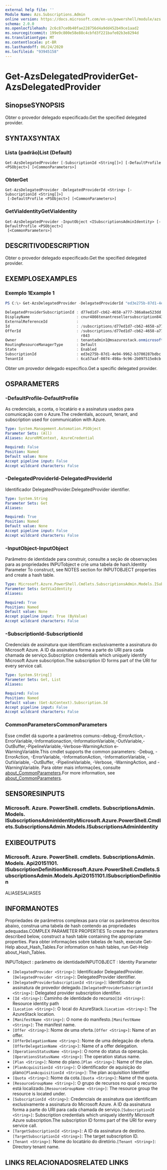 ```yaml
---
external help file: ''
Module Name: Azs.Subscriptions.Admin
online version: https://docs.microsoft.com/en-us/powershell/module/azs.subscriptions.admin/get-azsdelegatedprovider
schema: 2.0.0
ms.openlocfilehash: 2c6c87ce0b40fae228756d4a9dd452b49ce1aad2
ms.sourcegitcommit: 199e9c800e58e88c4cbfd3f221bafe02b3e8294d
ms.translationtype: MT
ms.contentlocale: pt-BR
ms.lasthandoff: 06/24/2020
ms.locfileid: "93945158"
---
```

# <span data-ttu-id="5996f-101">Get-AzsDelegatedProvider</span><span class="sxs-lookup"><span data-stu-id="5996f-101">Get-AzsDelegatedProvider</span></span>

## <span data-ttu-id="5996f-102">Sinopse</span><span class="sxs-lookup"><span data-stu-id="5996f-102">SYNOPSIS</span></span>
<span data-ttu-id="5996f-103">Obter o provedor delegado especificado.</span><span class="sxs-lookup"><span data-stu-id="5996f-103">Get the specified delegated provider.</span></span>

## <span data-ttu-id="5996f-104">SYNTAX</span><span class="sxs-lookup"><span data-stu-id="5996f-104">SYNTAX</span></span>

### <span data-ttu-id="5996f-105">Lista (padrão)</span><span class="sxs-lookup"><span data-stu-id="5996f-105">List (Default)</span></span>
```
Get-AzsDelegatedProvider [-SubscriptionId <String[]>] [-DefaultProfile <PSObject>] [<CommonParameters>]
```

### <span data-ttu-id="5996f-106">Obter</span><span class="sxs-lookup"><span data-stu-id="5996f-106">Get</span></span>
```
Get-AzsDelegatedProvider -DelegatedProviderId <String> [-SubscriptionId <String[]>]
 [-DefaultProfile <PSObject>] [<CommonParameters>]
```

### <span data-ttu-id="5996f-107">GetViaIdentity</span><span class="sxs-lookup"><span data-stu-id="5996f-107">GetViaIdentity</span></span>
```
Get-AzsDelegatedProvider -InputObject <ISubscriptionsAdminIdentity> [-DefaultProfile <PSObject>]
 [<CommonParameters>]
```

## <span data-ttu-id="5996f-108">DESCRITIVO</span><span class="sxs-lookup"><span data-stu-id="5996f-108">DESCRIPTION</span></span>
<span data-ttu-id="5996f-109">Obter o provedor delegado especificado.</span><span class="sxs-lookup"><span data-stu-id="5996f-109">Get the specified delegated provider.</span></span>

## <span data-ttu-id="5996f-110">EXEMPLOS</span><span class="sxs-lookup"><span data-stu-id="5996f-110">EXAMPLES</span></span>

### <span data-ttu-id="5996f-111">Exemplo 1</span><span class="sxs-lookup"><span data-stu-id="5996f-111">Example 1</span></span>
```powershell
PS C:\> Get-AzsDelegatedProvider -DelegatedProviderId "ed3e275b-87d1-4e94-9962-b3700287bdbc" | fl *

DelegatedProviderSubscriptionId : d77ed1d7-cb62-4658-a777-386a8ae523dd
DisplayName                     : cnur4866tenantresellersubscription843
ExternalReferenceId             : 
Id                              : /subscriptions/d77ed1d7-cb62-4658-a777-386a8ae523dd/providers/Microsoft.Subscriptions.Admin/subscriptions/ed3e275b-87d1-4e94-9962-b3700287bdbc
OfferId                         : /subscriptions/d77ed1d7-cb62-4658-a777-386a8ae523dd/resourceGroups/cnur4866resellersubscrrg843/providers/Microsoft.Subscriptions.Admin/offers/cnur4866tenantsubsvcoffe
                                  r843
Owner                           : tenantadmin1@msazurestack.onmicrosoft.com
RoutingResourceManagerType      : Default
State                           : Enabled
SubscriptionId                  : ed3e275b-87d1-4e94-9962-b3700287bdbc
TenantId                        : 6ca57aaf-0074-498a-9c96-2b097515e8cb
```

<span data-ttu-id="5996f-112">Obter um provedor delegado específico.</span><span class="sxs-lookup"><span data-stu-id="5996f-112">Get a specific delegated provider.</span></span>

## <span data-ttu-id="5996f-113">OS</span><span class="sxs-lookup"><span data-stu-id="5996f-113">PARAMETERS</span></span>

### <span data-ttu-id="5996f-114">-DefaultProfile</span><span class="sxs-lookup"><span data-stu-id="5996f-114">-DefaultProfile</span></span>
<span data-ttu-id="5996f-115">As credenciais, a conta, o locatário e a assinatura usados para comunicação com o Azure.</span><span class="sxs-lookup"><span data-stu-id="5996f-115">The credentials, account, tenant, and subscription used for communication with Azure.</span></span>

```yaml
Type: System.Management.Automation.PSObject
Parameter Sets: (All)
Aliases: AzureRMContext, AzureCredential

Required: False
Position: Named
Default value: None
Accept pipeline input: False
Accept wildcard characters: False

```

### <span data-ttu-id="5996f-116">-DelegatedProviderId</span><span class="sxs-lookup"><span data-stu-id="5996f-116">-DelegatedProviderId</span></span>
<span data-ttu-id="5996f-117">Identificador DelegatedProvider.</span><span class="sxs-lookup"><span data-stu-id="5996f-117">DelegatedProvider identifier.</span></span>

```yaml
Type: System.String
Parameter Sets: Get
Aliases:

Required: True
Position: Named
Default value: None
Accept pipeline input: False
Accept wildcard characters: False

```

### <span data-ttu-id="5996f-118">-InputObject</span><span class="sxs-lookup"><span data-stu-id="5996f-118">-InputObject</span></span>
<span data-ttu-id="5996f-119">Parâmetro de identidade para construir, consulte a seção de observações para as propriedades INPUTobject e crie uma tabela de hash.</span><span class="sxs-lookup"><span data-stu-id="5996f-119">Identity Parameter To construct, see NOTES section for INPUTOBJECT properties and create a hash table.</span></span>

```yaml
Type: Microsoft.Azure.PowerShell.Cmdlets.SubscriptionsAdmin.Models.ISubscriptionsAdminIdentity
Parameter Sets: GetViaIdentity
Aliases:

Required: True
Position: Named
Default value: None
Accept pipeline input: True (ByValue)
Accept wildcard characters: False

```

### <span data-ttu-id="5996f-120">-SubscriptionId</span><span class="sxs-lookup"><span data-stu-id="5996f-120">-SubscriptionId</span></span>
<span data-ttu-id="5996f-121">Credenciais de assinatura que identificam exclusivamente a assinatura do Microsoft Azure. A ID da assinatura forma a parte do URI para cada chamada de serviço.</span><span class="sxs-lookup"><span data-stu-id="5996f-121">Subscription credentials which uniquely identify Microsoft Azure subscription.The subscription ID forms part of the URI for every service call.</span></span>

```yaml
Type: System.String[]
Parameter Sets: Get, List
Aliases:

Required: False
Position: Named
Default value: (Get-AzContext).Subscription.Id
Accept pipeline input: False
Accept wildcard characters: False

```

### <span data-ttu-id="5996f-122">CommonParameters</span><span class="sxs-lookup"><span data-stu-id="5996f-122">CommonParameters</span></span>
<span data-ttu-id="5996f-123">Esse cmdlet dá suporte a parâmetros comuns:-debug,-ErrorAction,-ErrorVariable,-Informationaction,-InformationVariable,-OutVariable,-OutBuffer,-PipelineVariable,-Verbose-WarningAction e-WarningVariable.</span><span class="sxs-lookup"><span data-stu-id="5996f-123">This cmdlet supports the common parameters: -Debug, -ErrorAction, -ErrorVariable, -InformationAction, -InformationVariable, -OutVariable, -OutBuffer, -PipelineVariable, -Verbose, -WarningAction, and -WarningVariable.</span></span> <span data-ttu-id="5996f-124">Para obter mais informações, consulte [about_CommonParameters](http://go.microsoft.com/fwlink/?LinkID=113216).</span><span class="sxs-lookup"><span data-stu-id="5996f-124">For more information, see [about_CommonParameters](http://go.microsoft.com/fwlink/?LinkID=113216).</span></span>

## <span data-ttu-id="5996f-125">SENSORES</span><span class="sxs-lookup"><span data-stu-id="5996f-125">INPUTS</span></span>

### <span data-ttu-id="5996f-126">Microsoft. Azure. PowerShell. cmdlets. SubscriptionsAdmin. Models. ISubscriptionsAdminIdentity</span><span class="sxs-lookup"><span data-stu-id="5996f-126">Microsoft.Azure.PowerShell.Cmdlets.SubscriptionsAdmin.Models.ISubscriptionsAdminIdentity</span></span>

## <span data-ttu-id="5996f-127">EXIBE</span><span class="sxs-lookup"><span data-stu-id="5996f-127">OUTPUTS</span></span>

### <span data-ttu-id="5996f-128">Microsoft. Azure. PowerShell. cmdlets. SubscriptionsAdmin. Models. Api20151101. ISubscriptionDefinition</span><span class="sxs-lookup"><span data-stu-id="5996f-128">Microsoft.Azure.PowerShell.Cmdlets.SubscriptionsAdmin.Models.Api20151101.ISubscriptionDefinition</span></span>

<span data-ttu-id="5996f-129">ALIASES</span><span class="sxs-lookup"><span data-stu-id="5996f-129">ALIASES</span></span>

## <span data-ttu-id="5996f-130">INFORMA</span><span class="sxs-lookup"><span data-stu-id="5996f-130">NOTES</span></span>

<span data-ttu-id="5996f-131">Propriedades de parâmetros complexas para criar os parâmetros descritos abaixo, construa uma tabela de hash contendo as propriedades adequadas.</span><span class="sxs-lookup"><span data-stu-id="5996f-131">COMPLEX PARAMETER PROPERTIES To create the parameters described below, construct a hash table containing the appropriate properties.</span></span> <span data-ttu-id="5996f-132">Para obter informações sobre tabelas de hash, execute Get-Help about_Hash_Tables.</span><span class="sxs-lookup"><span data-stu-id="5996f-132">For information on hash tables, run Get-Help about_Hash_Tables.</span></span>

<span data-ttu-id="5996f-133">INPUTobject <ISubscriptionsAdminIdentity> : parâmetro de identidade</span><span class="sxs-lookup"><span data-stu-id="5996f-133">INPUTOBJECT <ISubscriptionsAdminIdentity>: Identity Parameter</span></span>
  - <span data-ttu-id="5996f-134">`[DelegatedProvider <String>]`: Identificador DelegatedProvider.</span><span class="sxs-lookup"><span data-stu-id="5996f-134">`[DelegatedProvider <String>]`: DelegatedProvider identifier.</span></span>
  - <span data-ttu-id="5996f-135">`[DelegatedProviderSubscriptionId <String>]`: Identificador de assinatura de provedor delegado.</span><span class="sxs-lookup"><span data-stu-id="5996f-135">`[DelegatedProviderSubscriptionId <String>]`: Delegated provider subscription identifier.</span></span>
  - <span data-ttu-id="5996f-136">`[Id <String>]`: Caminho de identidade do recurso</span><span class="sxs-lookup"><span data-stu-id="5996f-136">`[Id <String>]`: Resource identity path</span></span>
  - <span data-ttu-id="5996f-137">`[Location <String>]`: O local do AzureStack.</span><span class="sxs-lookup"><span data-stu-id="5996f-137">`[Location <String>]`: The AzureStack location.</span></span>
  - <span data-ttu-id="5996f-138">`[ManifestName <String>]`: O nome do manifesto.</span><span class="sxs-lookup"><span data-stu-id="5996f-138">`[ManifestName <String>]`: The manifest name.</span></span>
  - <span data-ttu-id="5996f-139">`[Offer <String>]`: Nome de uma oferta.</span><span class="sxs-lookup"><span data-stu-id="5996f-139">`[Offer <String>]`: Name of an offer.</span></span>
  - <span data-ttu-id="5996f-140">`[OfferDelegationName <String>]`: Nome de uma delegação de oferta.</span><span class="sxs-lookup"><span data-stu-id="5996f-140">`[OfferDelegationName <String>]`: Name of a offer delegation.</span></span>
  - <span data-ttu-id="5996f-141">`[OperationsStatusName <String>]`: O nome do status da operação.</span><span class="sxs-lookup"><span data-stu-id="5996f-141">`[OperationsStatusName <String>]`: The operation status name.</span></span>
  - <span data-ttu-id="5996f-142">`[Plan <String>]`: Nome do plano.</span><span class="sxs-lookup"><span data-stu-id="5996f-142">`[Plan <String>]`: Name of the plan.</span></span>
  - <span data-ttu-id="5996f-143">`[PlanAcquisitionId <String>]`: O identificador de aquisição do plano</span><span class="sxs-lookup"><span data-stu-id="5996f-143">`[PlanAcquisitionId <String>]`: The plan acquisition Identifier</span></span>
  - <span data-ttu-id="5996f-144">`[Quota <String>]`: Nome da cota.</span><span class="sxs-lookup"><span data-stu-id="5996f-144">`[Quota <String>]`: Name of the quota.</span></span>
  - <span data-ttu-id="5996f-145">`[ResourceGroupName <String>]`: O grupo de recursos no qual o recurso está localizado.</span><span class="sxs-lookup"><span data-stu-id="5996f-145">`[ResourceGroupName <String>]`: The resource group the resource is located under.</span></span>
  - <span data-ttu-id="5996f-146">`[SubscriptionId <String>]`: Credenciais de assinatura que identificam exclusivamente a assinatura do Microsoft Azure. A ID da assinatura forma a parte do URI para cada chamada de serviço.</span><span class="sxs-lookup"><span data-stu-id="5996f-146">`[SubscriptionId <String>]`: Subscription credentials which uniquely identify Microsoft Azure subscription.The subscription ID forms part of the URI for every service call.</span></span>
  - <span data-ttu-id="5996f-147">`[TargetSubscriptionId <String>]`: A ID da assinatura de destino.</span><span class="sxs-lookup"><span data-stu-id="5996f-147">`[TargetSubscriptionId <String>]`: The target subscription ID.</span></span>
  - <span data-ttu-id="5996f-148">`[Tenant <String>]`: Nome do locatário do diretório.</span><span class="sxs-lookup"><span data-stu-id="5996f-148">`[Tenant <String>]`: Directory tenant name.</span></span>

## <span data-ttu-id="5996f-149">LINKS RELACIONADOS</span><span class="sxs-lookup"><span data-stu-id="5996f-149">RELATED LINKS</span></span>

